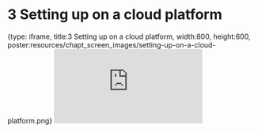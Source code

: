# 3 Setting up on a cloud platform
 
{type: iframe, title:3 Setting up on a cloud platform, width:800, height:600, poster:resources/chapt_screen_images/setting-up-on-a-cloud-platform.png}
![](https://sayumiyork.github.io/c-moor-ottr-generic/setting-up-on-a-cloud-platform.html)
 

 
